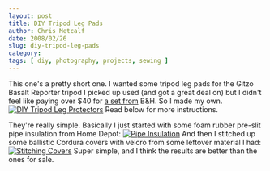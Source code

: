 ```yaml
---
layout: post
title: DIY Tripod Leg Pads
author: Chris Metcalf
date: 2008/02/26
slug: diy-tripod-leg-pads
category: 
tags: [ diy, photography, projects, sewing ]
---
```


This one's a pretty short one. I wanted some tripod leg pads for the Gitzo Basalt Reporter tripod I picked up used (and got a great deal on) but I didn't feel like paying over $40 for [a set from](http://www.bhphotovideo.com/c/product/481450-REG/LensCoat_LCG3530BK_LegCoat_Tripod_Leg_Protectors.html) B&H. So I made my own.
[![DIY Tripod Leg Protectors](http://farm3.static.flickr.com/2064/2205663976_925875e926.jpg?v=0)](http://www.flickr.com/photos/chrismetcalf/2205663976/in/set-72157603662800244/)
Read below for more instructions.
<!--more-->
They're really simple. Basically I just started with some foam rubber pre-slit pipe insulation from Home Depot:
[![Pipe Insulation](http://farm3.static.flickr.com/2110/2115849009_d876e32d22.jpg?v=0)](http://www.flickr.com/photos/chrismetcalf/2115849009/in/set-72157603662800244/)
And then I stitched up some ballistic Cordura covers with velcro from some leftover material I had:
[![Stitching Covers](http://farm3.static.flickr.com/2326/2204419849_f2689d7434.jpg?v=0)](http://www.flickr.com/photos/chrismetcalf/2204419849/in/set-72157603662800244/)
Super simple, and I think the results are better than the ones for sale.
